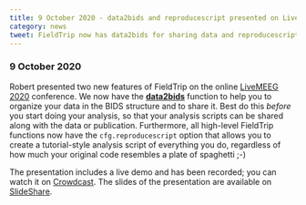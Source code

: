 ```yaml
---
title: 9 October 2020 - data2bids and reproducescript presented on LiveMEEG 2020
category: news
tweet: FieldTrip now has data2bids for sharing data and reproducescript for sharing your scripts. See presentation on https://www.crowdcast.io/e/live-meeg-2020/8 and slides on http://slideshare.net/RobertOostenveld/how-fieldtrip-can-help-you-with-good-scientific-practices
---
```


### 9 October 2020

Robert presented two new features of FieldTrip on the online [LiveMEEG 2020](https://livemeeg2020.org/#Program) conference. We now have the **[data2bids](/reference/data2bids)** function to help you to organize your data in the BIDS structure and to share it. Best do this _before_ you start doing your analysis, so that your analysis scripts can be shared along with the data or publication. Furthermore, all high-level FieldTrip functions now have the `cfg.reproducescript` option that allows you to create a tutorial-style analysis script of everything you do, regardless of how much your original code resembles a plate of spaghetti ;-)

The presentation includes a live demo and has been recorded; you can watch it on [Crowdcast](https://www.crowdcast.io/e/live-meeg-2020/8). The slides of the presentation are available on [SlideShare](http://slideshare.net/RobertOostenveld/how-fieldtrip-can-help-you-with-good-scientific-practices).

